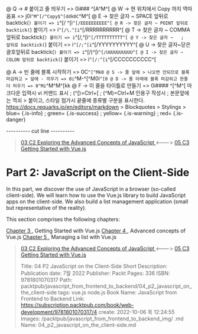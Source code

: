 
@ Q -> # 붙이고 줄 띄우기 => 0i### ^[A^M^[
@ W -> 현 위치에서 Copy 까지 역따옴표 => j0i```^M^[/^Copy$^[ddk0C```^M^[
@ E -> 찾은 글자 ~ SPACE 앞뒤로 backtick(`) 붙이기 => i`^[/ ^[i`^[/EEEEEEEEEE^[
@ R -> 찾은 글자 ~ POINT 앞뒤로 backtick(`) 붙이기 => i`^[/\.^[i`^[/RRRRRRRRRR^[
@ T -> 찾은 글자 ~ COMMA 앞뒤로 backtick(`) 붙이기 => i`^[/,^[i`^[/TTTTTTTTTT^[
@ Y -> 찾은 글자 ~   ;   앞뒤로 backtick(`) 붙이기 => i`^[/;^[i`^[/YYYYYYYYYY^[
@ U -> 찾은 글자~닫은괄호앞뒤로 backtick(`) 붙이기 => i`^[/)^[i`^[/UUUUUUUUUU^[
@ I -> 찾은 글자 ~ COLON 앞뒤로 backtick(`) 붙이기 => i`^[/:^[i`^[/CCCCCCCCCC^[

@ A -> 빈 줄에 블록 시작하기 => 0C```^[^Mk0
@ S -> 줄 앞에 > 나오면 안되므로 블록 마감하고 > 앞에 - 끼우기 => 0i```^M-^[^M0i```^[0
@ D -> 줄 아래에 블록 마감하고 한줄 더 띄우기 => 0^Mi```^M^M^[kk
@ F -> 이 줄을 타이틀로 만들기 => 0i#### ^[^M^[
    마크다운 입력시 vi 커맨드 표시 ; (^[)=Ctrl+[ ; (^M)=Ctrl+M
    인용구 작성시 ; 본문앞에는 꺽쇠 > 붙이고, 스타일 첨가시 끝줄에 종류별 구분을 표시한다.
    https://docs.requarks.io/en/editors/markdown > Blockquotes > Stylings >
    blue= {.is-info} ; green= {.is-success} ; yellow= {.is-warning} ; red= {.is-danger}

---------- cut line ----------

> [ 03 C2 Exploring the Advanced Concepts of JavaScript ](/packtpub/javascript_from_frontend_to_backend/03_c2_exploring_the_advanced_concepts_of_javascript) <---> [ 05 C3 Getting Started with Vue.js ](/packtpub/javascript_from_frontend_to_backend/05_c3_getting_started_with_vue.js)

# Part 2: JavaScript on the Client-Side

In this part, we discover the use of JavaScript in a browser (so-called client-side). We will learn how to use the Vue.js library to build JavaScript apps on the client-side. We also build a list management application (small but representative of the reality).

This section comprises the following chapters:

[ Chapter 3 ](/packtpub/javascript_from_frontend_to_backend/05_c3_getting_started_with_vue.js), Getting Started with Vue.js
[ Chapter 4 ](/packtpub/javascript_from_frontend_to_backend/06_c4_advanced_concepts_of_vue.js), Advanced concepts of Vue.js
[ Chapter 5 ](/packtpub/javascript_from_frontend_to_backend/07_c5_managing_a_list_with_vue.js), Managing a list with Vue.js



> [ 03 C2 Exploring the Advanced Concepts of JavaScript ](/packtpub/javascript_from_frontend_to_backend/03_c2_exploring_the_advanced_concepts_of_javascript) <---> [ 05 C3 Getting Started with Vue.js ](/packtpub/javascript_from_frontend_to_backend/05_c3_getting_started_with_vue.js)
>
> Title: 04 P2 JavaScript on the Client-Side
> Short Description: Publication date: 7월 2022 Publisher: Packt Pages: 336 ISBN: 9781801070317
> Path: packtpub/javascript_from_frontend_to_backend/04_p2_javascript_on_the_client-side
> tags: vue.js node.js
> Book Name: JavaScript from Frontend to Backend
> Link: https://subscription.packtpub.com/book/web-development/9781801070317/4
> create: 2022-10-06 목 12:24:55
> Images: /packtpub/javascript_from_frontend_to_backend_img/
> .md Name: 04_p2_javascript_on_the_client-side.md

